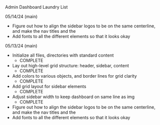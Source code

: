 Admin Dashboard Laundry List

05/14/24 (main)
- Figure out how to align the sidebar logos to be on the same centerline, and
  make the nav titles and the 
- Add fonts to all the different elements so that it looks okay

05/13/24 (main)
- Initialize all files, directories with standard content
    - COMPLETE
- Lay out high-level grid structure: header, sidebar, content
    - COMPLETE
- Add colors to various objects, and border lines for grid clarity
    - COMPLETE
- Add grid layout for sidebar elements
    - COMPLETE
- Adjust sidebar width to keep dashboard on same line as img
    - COMPLETE
- Figure out how to align the sidebar logos to be on the same centerline, and
  make the nav titles and the 
- Add fonts to all the different elements so that it looks okay